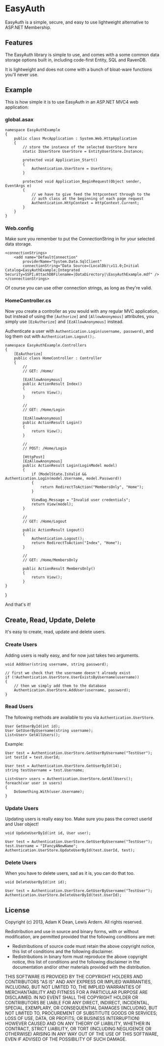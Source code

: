 # EasyAuth 

EasyAuth is a simple, secure, and easy to use lightweight alternative to ASP.NET Membership.

## Features

The EasyAuth library is simple to use, and comes with a some common data storage options built in, including code-first Entity, SQL and RavenDB.

It is lightweight and does not come with a bunch of bloat-ware functions you'll never use.

## Example

This is how simple it is to use EasyAuth in an ASP.NET MVC4 web application:

### global.asax

    namespace EasyAuthExample
    {
        public class MvcApplication : System.Web.HttpApplication
        {
            // store the instance of the selected UserStore here
            static IUserStore UserStore = EntityUserStore.Instance;
            
            protected void Application_Start()
            {
                Authentication.UserStore = UserStore;
            }

            protected void Application_BeginRequest(Object sender, EventArgs e)
            {
                // we have to give feed the httpcontext through to the 
                // auth class at the beginning of each page request
                Authentication.HttpContext = HttpContext.Current;
            }
        }
    }

### Web.config

Make sure you remember to put the ConnectionString in for your selected data storage.

    <connectionStrings>
        <add name="DefaultConnection" 
            providerName="System.Data.SqlClient" 
            connectionString="Data Source=(LocalDb)\v11.0;Initial Catalog=EasyAuthExample;Integrated Security=SSPI;AttachDBFilename=|DataDirectory|\EasyAuthExample.mdf" />
    </connectionStrings>

Of course you can use other connection strings, as long as they're valid.

### HomeController.cs

Now you create a controller as you would with any regular MVC application, but instead of using the `[Authorize]` and `[AllowAnonymous]` attributes, you simply use `[EzAuthorize]` and `[EzAllowAnonymous]` instead.

Authenticate a user with `Authentication.Login(username, password)`, and log them out with `Authentication.Logout();`.

    namespace EasyAuthExample.Controllers
    {
        [EzAuthorize]
        public class HomeController : Controller
        {
            //
            // GET: /Home/
            
            [EzAllowAnonymous]
            public ActionResult Index()
            {            
                return View();
            }

            //
            // GET: /Home/Login
            
            [EzAllowAnonymous]
            public ActionResult Login()
            {            
                return View();
            }
            
            //
            // POST: /Home/Login
            
            [HttpPost]
            [EzAllowAnonymous]
            public ActionResult Login(LoginModel model)
            {
                if (ModelState.IsValid && Authentication.Login(model.Username, model.Password))
                {
                    return RedirectToAction("MembersOnly", "Home");
                }
            
                ViewBag.Message = "Invalid user credentials";
                return View(model);
            }
            
            //
            // GET: /Home/Logout
            
            public ActionResult Logout()
            {
                Authentication.Logout();
                return RedirectToAction("Index", "Home");
            }

            //
            // GET: /Home/MembersOnly
            
            public ActionResult MembersOnly()
            {
                return View();
            }
    }
}

And that's it!

## Create, Read, Update, Delete

It's easy to create, read, update and delete users.

### Create Users

Adding users is really easy, and for now just takes two arguments.

`void AddUser(string username, string password);`

    // first we check that the username doesn't already exist
    if (!Authentication.UserStore.UserExistsByUsername(username))
    {
        // then we simply add them to the database
        Authentication.UserStore.AddUser(username, password);
    }

### Read Users

The following methods are available to you via `Authentication.UserStore`.

    User GetUserById(int id);
    User GetUserByUsername(string username);
    List<User> GetAllUsers();

Example:

    User test = Authentication.UserStore.GetUserByUsername("TestUser");
    int testId = test.UserId;

    User test = Authentication.UserStore.GetUserById(14);
    string testUsername = test.Username;

    List<User> users = Authentication.UserStore.GetAllUsers();
    foreach(var user in users)
    {
        DoSomething.With(user.Username);
    }

### Update Users 

Updating users is really easy too. Make sure you pass the correct userId and User object!

`void UpdateUserById(int id, User user);`

    User test = Authentication.UserStore.GetUserByUsername("TestUser");
    test.Username = "IFancyANewName";
    Authentication.UserStore.UpdateUserById(test.UserId, test);

### Delete Users

When you have to delete users, sad as it is, you can do that too.

`void DeleteUserById(int id);`

    User test = Authentication.UserStore.GetUserByUsername("TestUser");
    Authentication.UserStore.DeleteUserById(test.UserId);

## License

Copyright (c) 2013, Adam K Dean, Lewis Ardern. All rights reserved.

Redistribution and use in source and binary forms, with or without modification, are permitted provided that the following conditions are met:

- Redistributions of source code must retain the above copyright notice, this list of conditions and the following disclaimer.
- Redistributions in binary form must reproduce the above copyright notice, this list of conditions and the following disclaimer in the documentation and/or other materials provided with the distribution.

THIS SOFTWARE IS PROVIDED BY THE COPYRIGHT HOLDERS AND CONTRIBUTORS "AS IS" AND ANY EXPRESS OR IMPLIED WARRANTIES, INCLUDING, BUT NOT LIMITED TO, THE IMPLIED WARRANTIES OF MERCHANTABILITY AND FITNESS FOR A PARTICULAR PURPOSE ARE DISCLAIMED. IN NO EVENT SHALL THE COPYRIGHT HOLDER OR CONTRIBUTORS BE LIABLE FOR ANY DIRECT, INDIRECT, INCIDENTAL, SPECIAL, EXEMPLARY, OR CONSEQUENTIAL DAMAGES (INCLUDING, BUT NOT LIMITED TO, PROCUREMENT OF SUBSTITUTE GOODS OR SERVICES; LOSS OF USE, DATA, OR PROFITS; OR BUSINESS INTERRUPTION) HOWEVER CAUSED AND ON ANY THEORY OF LIABILITY, WHETHER IN CONTRACT, STRICT LIABILITY, OR TORT (INCLUDING NEGLIGENCE OR OTHERWISE) ARISING IN ANY WAY OUT OF THE USE OF THIS SOFTWARE, EVEN IF ADVISED OF THE POSSIBILITY OF SUCH DAMAGE.